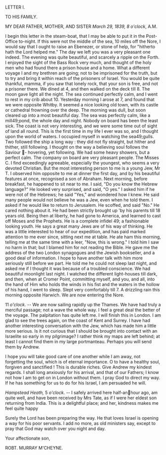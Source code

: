﻿LETTER I.

TO HIS FAMILY.

MY DEAR FATHER, MOTHER, AND SISTER *March 29, 1839, 8 o'clock*, A.M. 

I begin this letter in the steam-boat, that I may be able to put it in the Post-Office to-night. If this were not the middle of the sea, 10 miles off the Nore, I would say that I ought to raise an Ebenezer, or stone of help, for "hitherto hath the Lord helped me." The day we left you was a very pleasant one indeed. The evening was quite beautiful, and scarcely a ripple on the Forth. I enjoyed the sight of the Bass Rock very much, and thought of the holy men who had found there a prison house and a home. What a different voyage I and my brethren are going; not to be imprisoned for the truth, but to try and bring it within reach of the prisoners of Israel. You would be quite thankful, mamma, if you saw that lonely rock, that your son is free, and not a prisoner there. We dined at 4, and then walked on the deck till 8. The moon gave light all the night. The sea continued perfectly calm, and I went to rest in my crib about 10. Yesterday morning I arose at 7, and found that we were opposite Whitby. It seemed a nice looking old town, with its castle or cathedral frowning over the deep. The morning was dull, but soon cleared up into a most beautiful day. The sea was perfectly calm, like a mill49;pond, the whole day and night. Nobody on board has been the least sick. The coast is not very interesting, and we were some time out of sight of land all round. This is the first time in my life I ever was so, and I thought upon the world of waters. I occupied myself in watching the sea49;gulls. Two followed the ship a long way : they did not fly straight, but hither and thither, still following. I thought on the way a believing soul follows the Saviour - hovering, yet following. We had some heavy showers, but a perfect calm. The company on board are very pleasant people. The Misses C. I find exceedingly agreeable, especially the youngest, who seems a very devoted Christian. But the most interesting person to me is a young Jew, Mr T. I observed him opposite to me at dinner the first day, and by his beautiful features at once, recognised a son of Abraham. Next morning, before breakfast, he happened to sit near to me. I said, "Do you know the Hebrew language?" He looked very surprised, and said, "O yes." I asked him if he were not of the Hebrews; he said "Yes," and wondered how I knew. He said many people would not believe he was a Jew, even when he told them. I asked if he would like to return to Jerusalem. He scoffed, and said "No." He cared nothing about it. He had been strictly brought up 'by his parents till 18 years old. Being then at liberty, he had gone to America, and learned to cast off Moses and the Prophets. He is a complete infidel 49; a fashionable looking youth. He says a great many Jews are of his way of thinking. He was a little interested to hear of our expedition, and has paid marked attention to me ever since, sitting next me at table. He ate ham this morning, telling me at the same time with a leer, "Now, this is wrong." I told him I saw no harm in that; but I blamed him for not reading the Bible. He gave me the address of the two London synagogues and the Jewish bookseller, and a good deal of information. I hope to have another talk with him more seriously still before we part. He told me he could not sleep last night, and asked me if I thought it was because of a troubled conscience. We had beautiful moonlight last night. I watched the different light-houses till dark, and then, when at Cromer Point, committing myself, and you, and all, into the hand of Him who holds the winds in his fist and the waters in the hollow of his hand, I went to sleep. Slept very comfortably till 7. A drizzling rain this morning opposite Harwich. We are now entering the Nore. 

11 *o'clock*. -- We are now sailing rapidly up the Thames. We have had truly a merciful passage; not a wave the whole way. I feel a great deal the better of the voyage. The palpitation has quite left me. I will finish this in London. I am glad to see the trees again, on the coast of Kent and Surrey. I have had another interesting conversation with the Jew, which has made him a little more serious. Is it not curious that I should be brought into contact with an Israelite so early in my pilgrimage? I rather think my maps are left behind; at least I cannot find them in my large portmanteau. Perhaps you will send them by Andrew. 

I hope you will take good care of one another while I am away, not forgetting the soul, which is of eternal importance. O to have a healthy soul, forgiven and sanctified ! This is durable riches. Give Andrew my kindest regards. I shall long anxiously for his arrival, and that of our Fathers; I know not how I am to get on in London without them. I pray God to direct my way. If he has something for us to do for his Israel, I am persuaded he will. 

*Hampstead Heath,* 5 *o'clock*. -- I safely arrived here half-anhour ago, am quite well, and have been received by Mrs Tate, as if I were her eldest son returning from India. This is a delightful place; and her, kindness makes me feel quite happy 

Surely the Lord has been preparing the way. He that loves Israel is opening a way for his poor servants. I add no more, as old ministers say, except to pray that God may watch over you night and day. 

Your affectionate son,

ROBT. MURRAY M'CHEYNE. 
